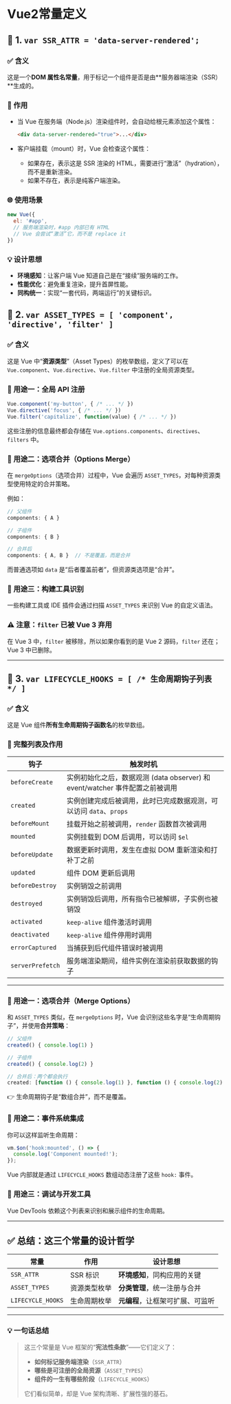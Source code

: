 # Vue2常量定义



## 🔹 1. `var SSR_ATTR = 'data-server-rendered';`

### ✅ 含义

这是一个**DOM 属性名常量**，用于标记一个组件是否是由**服务器端渲染（SSR）**生成的。

### 🧩 作用

- 当 Vue 在服务端（Node.js）渲染组件时，会自动给根元素添加这个属性：

  ```html
  <div data-server-rendered="true">...</div>
  ```

- 客户端挂载（mount）时，Vue 会检查这个属性：

  - 如果存在，表示这是 SSR 渲染的 HTML，需要进行“激活”（hydration），而不是重新渲染。
  - 如果不存在，表示是纯客户端渲染。

### 🌐 使用场景

```js
new Vue({
  el: '#app',
  // 服务端渲染时，#app 内部已有 HTML
  // Vue 会尝试“激活”它，而不是 replace it
})
```

### 💡 设计思想

- **环境感知**：让客户端 Vue 知道自己是在“接续”服务端的工作。
- **性能优化**：避免重复渲染，提升首屏性能。
- **同构统一**：实现“一套代码，两端运行”的关键标识。

## 🔹 2. `var ASSET_TYPES = [ 'component', 'directive', 'filter' ]`

### ✅ 含义

这是 Vue 中“**资源类型**”（Asset Types）的枚举数组，定义了可以在 `Vue.component`、`Vue.directive`、`Vue.filter` 中注册的全局资源类型。

### 🧩 用途一：全局 API 注册

```js
Vue.component('my-button', { /* ... */ })
Vue.directive('focus', { /* ... */ })
Vue.filter('capitalize', function(value) { /* ... */ })
```

这些注册的信息最终都会存储在 `Vue.options.components`、`directives`、`filters` 中。

### 🧩 用途二：选项合并（Options Merge）

在 `mergeOptions`（选项合并）过程中，Vue 会遍历 `ASSET_TYPES`，对每种资源类型使用特定的合并策略。

例如：

```js
// 父组件
components: { A }

// 子组件
components: { B }

// 合并后
components: { A, B }  // 不是覆盖，而是合并
```

而普通选项如 `data` 是“后者覆盖前者”，但资源类选项是“合并”。

### 🧩 用途三：构建工具识别

一些构建工具或 IDE 插件会通过扫描 `ASSET_TYPES` 来识别 Vue 的自定义语法。

### ⚠️ 注意：`filter` 已被 Vue 3 弃用

在 Vue 3 中，`filter` 被移除，所以如果你看到的是 Vue 2 源码，`filter` 还在；Vue 3 中已删除。

------

## 🔹 3. `var LIFECYCLE_HOOKS = [ /* 生命周期钩子列表 */ ]`

### ✅ 含义

这是 Vue 组件**所有生命周期钩子函数名**的枚举数组。

### 🧩 完整列表及作用

| 钩子             | 触发时机                                                     |
| ---------------- | ------------------------------------------------------------ |
| `beforeCreate`   | 实例初始化之后，数据观测 (data observer) 和 event/watcher 事件配置之前被调用 |
| `created`        | 实例创建完成后被调用，此时已完成数据观测，可以访问 `data`、`props` |
| `beforeMount`    | 挂载开始之前被调用，`render` 函数首次被调用                  |
| `mounted`        | 实例挂载到 DOM 后调用，可以访问 `$el`                        |
| `beforeUpdate`   | 数据更新时调用，发生在虚拟 DOM 重新渲染和打补丁之前          |
| `updated`        | 组件 DOM 更新后调用                                          |
| `beforeDestroy`  | 实例销毁之前调用                                             |
| `destroyed`      | 实例销毁后调用，所有指令已被解绑，子实例也被销毁             |
| `activated`      | `keep-alive` 组件激活时调用                                  |
| `deactivated`    | `keep-alive` 组件停用时调用                                  |
| `errorCaptured`  | 当捕获到后代组件错误时被调用                                 |
| `serverPrefetch` | 服务端渲染期间，组件实例在渲染前获取数据的钩子               |

------

### 🧩 用途一：选项合并（Merge Options）

和 `ASSET_TYPES` 类似，在 `mergeOptions` 时，Vue 会识别这些名字是“生命周期钩子”，并使用**合并策略**：

```js
// 父组件
created() { console.log(1) }

// 子组件
created() { console.log(2) }

// 合并后：两个都会执行
created: [function () { console.log(1) }, function () { console.log(2) }]
```

👉 生命周期钩子是“数组合并”，而不是覆盖。

### 🧩 用途二：事件系统集成

你可以这样监听生命周期：

```js
vm.$on('hook:mounted', () => {
  console.log('Component mounted!');
});
```

Vue 内部就是通过 `LIFECYCLE_HOOKS` 数组动态注册了这些 `hook:` 事件。

### 🧩 用途三：调试与开发工具

Vue DevTools 依赖这个列表来识别和展示组件的生命周期。

------

## ✅ 总结：这三个常量的设计哲学

| 常量              | 作用         | 设计思想                         |
| ----------------- | ------------ | -------------------------------- |
| `SSR_ATTR`        | SSR 标识     | **环境感知**，同构应用的关键     |
| `ASSET_TYPES`     | 资源类型枚举 | **分类管理**，统一注册与合并     |
| `LIFECYCLE_HOOKS` | 生命周期枚举 | **元编程**，让框架可扩展、可监听 |

------

### 💡 一句话总结

> 这三个常量是 Vue 框架的“**宪法性条款**”——它们定义了：
>
> - **如何标记服务端渲染**（`SSR_ATTR`）
> - **哪些是可注册的全局资源**（`ASSET_TYPES`）
> - **组件的一生有哪些阶段**（`LIFECYCLE_HOOKS`）
>
> 它们看似简单，却是 Vue 架构清晰、扩展性强的基石。